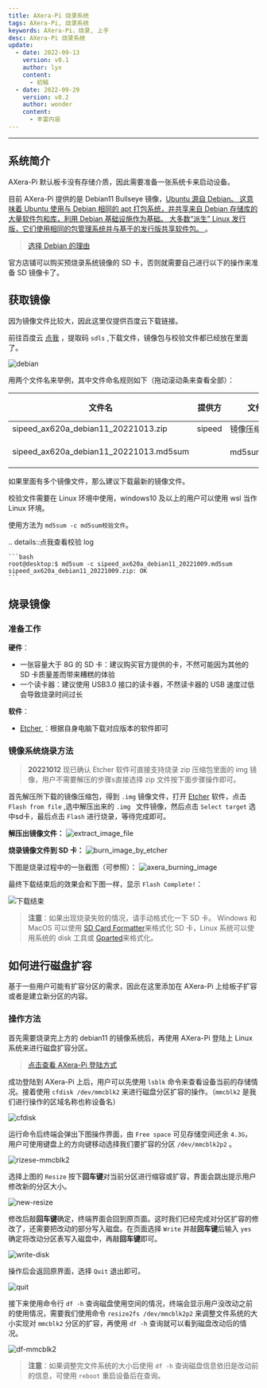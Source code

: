 ```yaml
---
title: AXera-Pi 烧录系统
tags: AXera-Pi, 烧录系统
keywords: AXera-Pi，烧录, 上手
desc: AXera-Pi 烧录系统
update:
  - date: 2022-09-13
    version: v0.1
    author: lyx
    content:
      - 初稿
  - date: 2022-09-29
    version: v0.2
    author: wonder
    content:
      - 丰富内容
---
```


---

## 系统简介

AXera-Pi 默认板卡没有存储介质，因此需要准备一张系统卡来启动设备。

目前 AXera-Pi 提供的是 Debian11 Bullseye 镜像，[Ubuntu 源自 Debian。 这意味着 Ubuntu 使用与 Debian 相同的 apt 打包系统，并共享来自 Debian 存储库的大量软件包和库，利用 Debian 基础设施作为基础。 大多数“派生” Linux 发行版，它们使用相同的包管理系统并与基于的发行版共享软件包。 ](https://zhuanlan.zhihu.com/p/426219868)。

> [选择 Debian 的理由](https://www.debian.org/intro/why_debian)

官方店铺可以购买预烧录系统镜像的 SD 卡，否则就需要自己进行以下的操作来准备 SD 镜像卡了。

## 获取镜像

因为镜像文件比较大，因此这里仅提供百度云下载链接。

前往百度云 [点我](https://pan.baidu.com/s/1-UtDoAVP6spwqjHP2wneJA) ，提取码 `sdls` ,下载文件，镜像包与校验文件都已经放在里面了。

![debian](./../assets/debian.jpg)

用两个文件名来举例，其中文件命名规则如下（拖动滚动条来查看全部）：

| 文件名                                 | 提供方 | 文件类型         | 适用芯片 | 镜像发行版 | 发布日期 |
| -------------------------------------- | ------ | --------------- | -------- | ---------- | -------- |
| sipeed_ax620a_debian11_20221013.zip    | sipeed | 镜像压缩包      | ax620a   | debian11   | 20221009 |
| sipeed_ax620a_debian11_20221013.md5sum |        | <p style="white-space:nowrap">md5sum 校验文件</p>    |          |            |          |

如果里面有多个镜像文件，那么建议下载最新的镜像文件。

校验文件需要在 Linux 环境中使用，windows10 及以上的用户可以使用 wsl 当作 Linux 环境。

使用方法为 `md5sum -c md5sum校验文件`。

.. details::点我查看校验 log

    ```bash    
    root@desktop:$ md5sum -c sipeed_ax620a_debian11_20221009.md5sum
    sipeed_ax620a_debian11_20221009.zip: OK
    ```

## 烧录镜像

### 准备工作

**硬件**：
- 一张容量大于 8G 的 SD 卡：建议购买官方提供的卡，不然可能因为其他的 SD 卡质量差而带来糟糕的体验
- 一个读卡器：建议使用 USB3.0 接口的读卡器，不然读卡器的 USB 速度过低会导致烧录时间过长

**软件**：
- <a href="https://www.balena.io/etcher/" alt="Etcher" target="_blank"> Etcher </a>：根据自身电脑下载对应版本的软件即可

### 镜像系统烧录方法

> **20221012** 现已确认 Etcher 软件可直接支持烧录 zip 压缩包里面的 img 镜像，用户不需要解压的步骤s直接选择 zip 文件按下面步骤操作即可。

首先解压所下载的镜像压缩包，得到 `.img` 镜像文件，打开 [Etcher](https://www.balena.io/etcher/ "Etcher") 软件，点击 `Flash from file` ,选中解压出来的 `.img ` 文件镜像，然后点击 `Select target` 选中sd卡，最后点击 `Flash` 进行烧录，等待完成即可。 

**解压出镜像文件：**
![extract_image_file](./../../../assets/maixIII/ax-pi/extract_image_file.gif)

**烧录镜像文件到 SD 卡：**
![burn_image_by_etcher](./../../assets/../../assets/maixIII/ax-pi/burn_image_by_etcher.gif)

下图是烧录过程中的一张截图（可参照）：
![axera_burning_image](./../../../assets/maixIII/ax-pi/axera_burning_image.png)

最终下载结束后的效果会和下图一样，显示 `Flash Complete!`：

![下载结束](./../../maixII/M2A/assets/finish_flash.png)

> **注意**：如果出现烧录失败的情况，请手动格式化一下 SD 卡。
> Windows 和 MacOS 可以使用 [SD Card Formatter](https://www.sdcard.org/downloads/formatter/eula_windows/SDCardFormatterv5_WinEN.zip)来格式化 SD 卡，Linux 系统可以使用系统的 disk 工具或 [Gparted](https://gparted.org/)来格式化。

## 如何进行磁盘扩容

基于一些用户可能有扩容分区的需求，因此在这里添加在 AXera-Pi 上给板子扩容或者是建立新分区的内容。

### 操作方法

首先需要烧录完上方的 debian11 的镜像系统后，再使用 AXera-Pi 登陆上 Linux 系统来进行磁盘扩容分区。

>[点击查看 AXera-Pi 登陆方式](https://wiki.sipeed.com/hardware/zh/maixIII/ax-pi/basic_usage.html#%E7%B3%BB%E7%BB%9F%E7%99%BB%E5%BD%95)

成功登陆到 AXera-Pi 上后，用户可以先使用 `lsblk` 命令来查看设备当前的存储情况。接着使用 `cfdisk /dev/mmcblk2` 来进行磁盘分区扩容的操作。（`mmcblk2` 是我们进行操作的区域名称也称设备名）

![cfdisk](./../assets/cfdisk-mmcblk2.jpg)

运行命令后终端会弹出下图操作界面，由 `Free space` 可见存储空间还余 `4.3G`，用户可使用键盘上的方向键移动选择我们要扩容的分区 `/dev/mmcblk2p2` 。

![rizese-mmcblk2](./../assets/rizese-mmcblk2.png)

选择上图的 `Resize` 按下**回车键**对当前分区进行缩容或扩容，界面会跳出提示用户修改新的分区大小。

![new-resize](./../assets/new-resize.png)

修改后敲**回车键**确定，终端界面会回到原页面。这时我们已经完成对分区扩容的修改了，还需要把改动的部分写入磁盘。在页面选择 `Write` 并敲**回车键**后输入 `yes` 确定将改动分区表写入磁盘中，再敲**回车键**即可。

![write-disk](./../assets/write-disk.png)

操作后会返回原界面，选择 `Quit` 退出即可。

![quit](./../assets/quit.jpg)

接下来使用命令行 `df -h` 查询磁盘使用空间的情况，终端会显示用户没改动之前的使用情况，需要我们使用命令 `resize2fs /dev/mmcblk2p2` 来调整文件系统的大小实现对 `mmcblk2` 分区的扩容，再使用 `df -h` 查询就可以看到磁盘改动后的情况。

![df-mmcblk2](./../assets/df-mmcblk2.jpg)

> **注意**：如果调整完文件系统的大小后使用 `df -h` 查询磁盘信息依旧是改动前的信息，可使用 `reboot` 重启设备后在查询。


<!-- 烧录方法如下图示意
![etcher](../../../assets/maixIII/ax-pi/etcher.jpg)
点击“flash!”开始烧录，可看到进度条的跳动。
![etcher_two](../../../assets/maixIII/ax-pi/etcher_t.jpg)
最终下载结束后的效果会和下图一样，显示 `Flash Complete!`：
![etcher_three](../../../assets/maixIII/ax-pi/etcher_h.jpg)
如果烧录失败的话 方法： -->